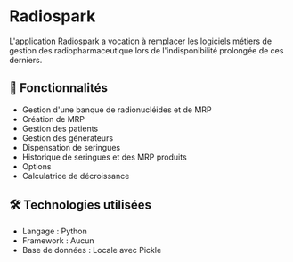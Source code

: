 # Radiospark

L'application Radiospark a vocation à remplacer les logiciels métiers de gestion des radiopharmaceutique lors de l'indisponibilité prolongée de ces derniers.

## 🚀 Fonctionnalités

- Gestion d'une banque de radionucléides et de MRP
- Création de MRP
- Gestion des patients
- Gestion des générateurs
- Dispensation de seringues
- Historique de seringues et des MRP produits
- Options
- Calculatrice de décroissance

## 🛠️ Technologies utilisées

- Langage : Python
- Framework : Aucun
- Base de données : Locale avec Pickle
